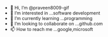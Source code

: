 - 👋 Hi, I’m @praveen8009-gif
- 👀 I’m interested in ...software development
- 🌱 I’m currently learning ...programming
- 💞️ I’m looking to collaborate on ...github.com
- 📫 How to reach me ...google,microsoft

<!---
praveen8009-gif/praveen8009-gif is a ✨ special ✨ repository because its `README.md` (this file) appears on your GitHub profile.
You can click the Preview link to take a look at your changes.
--->
